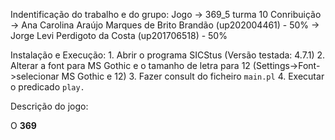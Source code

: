Indentificação do trabalho e do grupo:
Jogo -> 369_5 turma 10
Conribuição -> Ana Carolina Araújo Marques de Brito Brandão (up202004461) - 50%
		 -> Jorge Levi Perdigoto da Costa (up201706518) - 50%

Instalação e Execução:
	1. Abrir o programa SICStus (Versão testada: 4.7.1)
	2. Alterar a font para MS Gothic e o tamanho de letra para 12 (Settings->Font->selecionar MS Gothic e 12)
	3. Fazer consult do ficheiro `main.pl`
	4. Executar o predicado `play.`

Descrição do jogo:

O **369** 